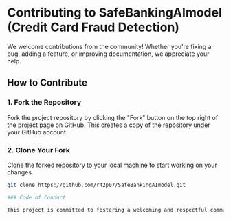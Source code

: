# Contributing to SafeBankingAImodel (Credit Card Fraud Detection)

We welcome contributions from the community! Whether you're fixing a bug, adding a feature, or improving documentation, we appreciate your help.

## How to Contribute

### 1. Fork the Repository

Fork the project repository by clicking the "Fork" button on the top right of the project page on GitHub. This creates a copy of the repository under your GitHub account.

### 2. Clone Your Fork

Clone the forked repository to your local machine to start working on your changes.

```bash
git clone https://github.com/r42p07/SafeBankingAImodel.git

### Code of Conduct

This project is committed to fostering a welcoming and respectful community. Please read our [Code of Conduct](CODE_OF_CONDUCT.md) to understand the expectations for behavior when interacting with the project and its community.
